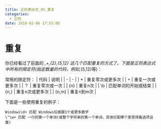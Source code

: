 ```yaml
---
title: 正则表达式_05_重复
categories:
  - 正则
date: 2018-02-06 17:55:00
---
```

# 重复

你已经看过了前面的 *,+,{2},{5,12} 这几个匹配重复的方式了。下面是正则表达式中所有的限定符(指定数量的代码，例如*,{5,12}等)：

常用的限定符：
| 代码  | 说明   |
| - | - |
| * | 重复零次或更多次  |
| + | 重复一次或更多次  |
| ？ | 重复零次或一次 | 
| {n} | 重复n次  |
| \b | 匹配单词的开始或结束  |
| {n,} | 重复n次或更多次  |
| {n,m} | 重复n到m次  |

下面是一些使用重复的例子：

```
Windows\d+ 匹配 Windows后面跟1个或更多数字
\^\w+ 匹配 一行的第一个单词(或整个字符串的第一个单词，具体匹配哪个意思得看选项设置)
```